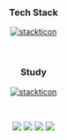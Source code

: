 
<h3 align="center"> Tech Stack </h3>
<p align="center">
  <a href="https://github.com/msdio/stackticon"><img src="https://firebasestorage.googleapis.com/v0/b/stackticon-81399.appspot.com/o/images%2F1715778583671?alt=media&token=6ac85d7e-225f-403c-9db4-be1cae0100db"   alt="stackticon" /></a>
</p>
<br/>
<h3 align="center"> Study </h3>
<p align="center">
  <a href="https://github.com/msdio/stackticon"><img src="https://firebasestorage.googleapis.com/v0/b/stackticon-81399.appspot.com/o/images%2F1713852115968?alt=media&token=be3bbf68-3fc4-44be-ba8e-427c189aba9c" alt="stackticon" /></a>
</p>

<br/>

<p align="center">  
  <a href="https://blog.naver.com/damhee6624"><img src="https://img.shields.io/badge/Blog-03C75A?style=for-the-badge&logo=Naver&logoColor=white"/></a>
 <img src="https://img.shields.io/badge/Notion-%23000000.svg?style=for-the-badge&logo=Notion&logoColor=white"/>
  <a href="https://github.com/damhee-kim/"><img src="https://img.shields.io/badge/GitHub-181717?style=for-the-badge&logo=GitHub&logoColor=white&link=https://github.com/damhee-kim"/></a>
  <a href="https://damhee-kim.github.io/"><img src="https://img.shields.io/badge/Portfolio-%238A4182?style=for-the-badge&logo=4chan&logoColor=white&link=https://damhee-kim.github.io"/></a>
</p>
